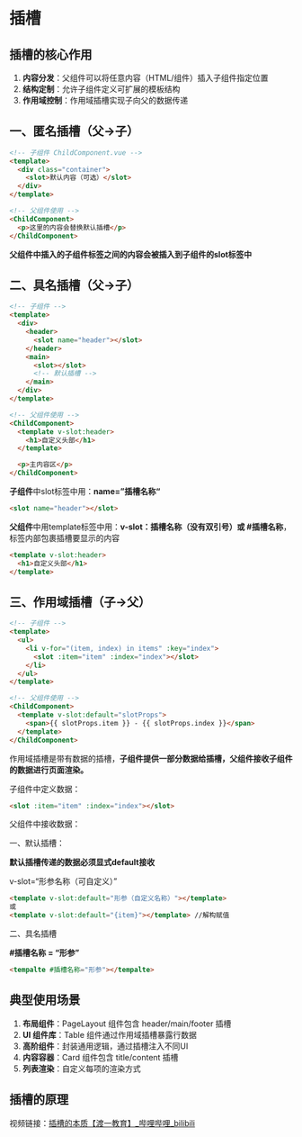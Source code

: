 # 插槽

## 插槽的核心作用

1. **内容分发**：父组件可以将任意内容（HTML/组件）插入子组件指定位置
2. **结构定制**：允许子组件定义可扩展的模板结构
3. **作用域控制**：作用域插槽实现子向父的数据传递

## 一、匿名插槽（父→子）

```html
<!-- 子组件 ChildComponent.vue -->
<template>
  <div class="container">
    <slot>默认内容（可选）</slot>
  </div>
</template>

<!-- 父组件使用 -->
<ChildComponent>
  <p>这里的内容会替换默认插槽</p>
</ChildComponent>
```

**父组件中插入的子组件标签之间的内容会被插入到子组件的slot标签中**

## 二、具名插槽（父→子）

```html
<!-- 子组件 -->
<template>
  <div>
    <header>
      <slot name="header"></slot>
    </header>
    <main>
      <slot></slot>
      <!-- 默认插槽 -->
    </main>
  </div>
</template>

<!-- 父组件使用 -->
<ChildComponent>
  <template v-slot:header>
    <h1>自定义头部</h1>
  </template>

  <p>主内容区</p>
</ChildComponent>
```

**子组件**中slot标签中用：**name=”插槽名称“**

```html
<slot name="header"></slot>
```

**父组件**中用template标签中用：**v-slot：插槽名称（没有双引号）或 #插槽名称**，标签内部包裹插槽要显示的内容

```html
<template v-slot:header>
  <h1>自定义头部</h1>
</template>
```

## 三、作用域插槽（子→父）

```html
<!-- 子组件 -->
<template>
  <ul>
    <li v-for="(item, index) in items" :key="index">
      <slot :item="item" :index="index"></slot>
    </li>
  </ul>
</template>

<!-- 父组件使用 -->
<ChildComponent>
  <template v-slot:default="slotProps">
    <span>{{ slotProps.item }} - {{ slotProps.index }}</span>
  </template>
</ChildComponent>
```

作用域插槽是带有数据的插槽，**子组件提供一部分数据给插槽，父组件接收子组件的数据进行页面渲染。**

子组件中定义数据：

```html
<slot :item="item" :index="index"></slot>
```

父组件中接收数据：

一、默认插槽：

**默认插槽传递的数据必须显式default接收**

v-slot=“形参名称（可自定义）”

```html
<template v-slot:default="形参（自定义名称）"></template>
或
<template v-slot:default="{item}"></template> //解构赋值
```

二、具名插槽

**#插槽名称 = “形参”**

```html
<tempalte #插槽名称="形参"></tempalte>
```

## 典型使用场景

1. **布局组件**：PageLayout 组件包含 header/main/footer 插槽
2. **UI 组件库**：Table 组件通过作用域插槽暴露行数据
3. **高阶组件**：封装通用逻辑，通过插槽注入不同UI
4. **内容容器**：Card 组件包含 title/content 插槽
5. **列表渲染**：自定义每项的渲染方式

## **插槽的原理**

视频链接：[插槽的本质【渡一教育】\_哔哩哔哩\_bilibili](https://www.bilibili.com/video/BV1LdjAz8EKE/?spm_id_from=333.337.search-card.all.click&vd_source=e10990f910e1a90a8e43d1322163a874)

